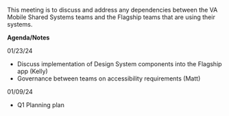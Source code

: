 This meeting is to discuss and address any dependencies between the VA Mobile Shared Systems teams and the Flagship teams that are using their systems.

**Agenda/Notes**

01/23/24
* Discuss implementation of Design System components into the Flagship app (Kelly)
* Governance between teams on accessibility requirements (Matt)


01/09/24
* Q1 Planning plan
